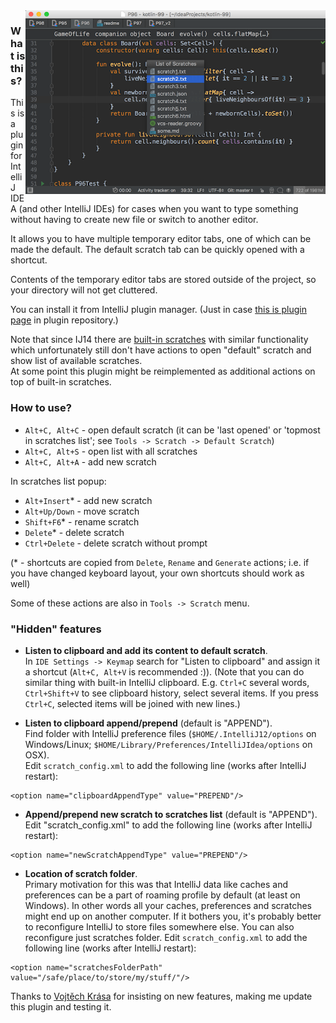<img src="https://github.com/dkandalov/scratch/blob/proper-rewrite/screenshot.png?raw=true" alt="screenshot" title="screenshot" align="right" width="480"/>

### What is this?

This is a plugin for IntelliJ IDEA (and other IntelliJ IDEs)
for cases when you want to type something without having to create new file or switch to another editor.

It allows you to have multiple temporary editor tabs, one of which can be made the default.
The default scratch tab can be quickly opened with a shortcut.  

Contents of the temporary editor tabs are stored outside of the project, so your directory will not get cluttered.

You can install it from IntelliJ plugin manager.
(Just in case [this is plugin page](http://plugins.jetbrains.com/plugin/?null&pluginId=4428) in plugin repository.)

Note that since IJ14 there are [built-in scratches](https://blog.jetbrains.com/idea/2014/09/intellij-idea-14-eap-138-2210-brings-scratch-files-and-better-mercurial-integration/) 
with similar functionality which unfortunately still don't have actions to open "default" scratch and show list of available scratches.    
At some point this plugin might be reimplemented as additional actions on top of built-in scratches.


### How to use?
 - `Alt+C, Alt+C` - open default scratch
 (it can be 'last opened' or 'topmost in scratches list'; see `Tools -> Scratch -> Default Scratch`)
 - `Alt+C, Alt+S` - open list with all scratches
 - `Alt+C, Alt+A` - add new scratch

In scratches list popup:
 - `Alt+Insert`* - add new scratch
 - `Alt+Up/Down` - move scratch
 - `Shift+F6`* - rename scratch
 - `Delete`* - delete scratch
 - `Ctrl+Delete` - delete scratch without prompt

(* - shortcuts are copied from `Delete`, `Rename` and `Generate` actions; i.e.
if you have changed keyboard layout, your own shortcuts should work as well)

Some of these actions are also in `Tools -> Scratch` menu.


### "Hidden" features
 - **Listen to clipboard and add its content to default scratch**. <br/>
 In `IDE Settings -> Keymap` search for "Listen to clipboard" and assign it a shortcut (`Alt+C, Alt+V` is recommended :)).
 (Note that you can do similar thing with built-in IntelliJ clipboard.
 E.g. `Ctrl+C` several words, `Ctrl+Shift+V` to see clipboard history, select several items.
 If you press `Ctrl+C`, selected items will be joined with new lines.)

 - **Listen to clipboard append/prepend** (default is "APPEND").<br/>
 Find folder with IntelliJ preference files (`$HOME/.IntelliJ12/options` on Windows/Linux; `$HOME/Library/Preferences/IntelliJIdea/options` on OSX).<br/>
 Edit `scratch_config.xml` to add the following line (works after IntelliJ restart):
```
<option name="clipboardAppendType" value="PREPEND"/>
```

 - **Append/prepend new scratch to scratches list** (default is "APPEND").
 Edit "scratch_config.xml" to add the following line (works after IntelliJ restart):
```
<option name="newScratchAppendType" value="PREPEND"/>
```

 - **Location of scratch folder**.<br/>
 Primary motivation for this was that IntelliJ data like caches and preferences can be a part of roaming profile by default (at least on Windows).
 In other words all your caches, preferences and scratches might end up on another computer.
 If it bothers you, it's probably better to reconfigure IntelliJ to store files somewhere else.
 You can also reconfigure just scratches folder. Edit `scratch_config.xml` to add the following line (works after IntelliJ restart):
```
<option name="scratchesFolderPath" value="/safe/place/to/store/my/stuff/"/>
```


Thanks to [Vojtěch Krása](https://github.com/krasa) for insisting on new features, making me update this plugin and testing it.
